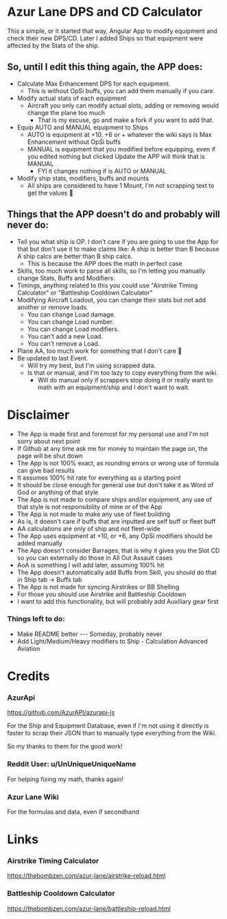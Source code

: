 # Azur Lane DPS and CD Calculator

This a simple, or it started that way, Angular App to modify equipment and check their new DPS/CD.
Later I added Ships so that equipment were affected by the Stats of the ship.

## So, until I edit this thing again, the APP does:
* Calculate Max Enhancement DPS for each equipment. 
  * This is without OpSi buffs, you can add them manually if you care.
* Modify actual stats of each equipment 
  * Aircraft you only can modify actual slots, adding or removing would change the plane too much
    * That is my excuse, go and make a fork if you want to add that.
* Equip AUTO and MANUAL equipment to Ships
  * AUTO is equipment at +10, +6 or + whatever the wiki says is Max Enhancement without OpSi buffs
  * MANUAL is equipment that you modified before equipping, even if you edited nothing but clicked Update the APP will think that is MANUAL
    * FYI it changes nothing if is AUTO or MANUAL
* Modify ship stats, modifiers, buffs and mounts
  * All ships are considered to have 1 Mount, I'm not scrapping text to get the values :shrug:

## Things that the APP doesn't do and probably will never do:
* Tell you what ship is OP. I don't care if you are going to use the App for that but don't use it to make claims like: A ship is better than B because A ship calcs are better than B ship calcs.
  * This is because the APP does the math in perfect case
* Skills, too much work to parse all skills, so I'm letting you manually change Stats, Buffs and Modifiers.
* Timings, anything related to this you could use "Airstrike Timing Calculator" or "Battleship Cooldown Calculator"
* Modifying Aircraft Loadout, you can change their stats but not add another or remove loads.
  * You can change Load damage.
  * You can change Load number.
  * You can change Load modifiers.
  * You can't add a new Load.
  * You can't remove a Load.
* Plane AA, too much work for something that I don't care :shrug:
* Be updated to last Event.
  * Will try my best, but I'm using scrapped data.
  * Is that or manual, and I'm too lazy to copy everything from the wiki.
    * Will do manual only if scrappers stop doing it or really want to math with an equipment/ship and I don't want to wait.

# Disclaimer

- The App is made first and foremost for my personal use and I'm not sorry about next point
- If Github at any time ask me for money to maintain the page on, the page will be shut down
- The App is not 100% exact, as rounding errors or wrong use of formula can give bad results
 - It assumes 100% hit rate for everything as a starting point
 - It should be close enough for general use but don't take it as Word of God or anything of that style
- The App is not made to compare ships and/or equipment, any use of that style is not responsibility of mine or of the App
- The App is not made to make any use of fleet building
 - As is, it doesn't care if buffs that are inputted are self buff or fleet buff
 - AA calculations are only of ship and not fleet-wide
- The App uses equipment at +10, or +6, any OpSi modifiers should be added manually
- The App doesn't consider Barrages, that is why it gives you the Slot CD so you can externally do those in All Out Assault cases
 - AoA is something I will add later, assuming 100% hit
- The App doesn't automatically add Buffs from Skill, you should do that in Ship tab -> Buffs tab
- The App is not made for syncing Airstrikes or BB Shelling
 - For those you should use Airstrike and  Battleship Cooldown
  - I want to add this functionality, but will probably add Auxiliary gear first
### Things left to do:

* Make README better --- Someday, probably never
* Add Light/Medium/Heavy modifiers to Ship - Calculation Advanced Aviation


# Credits

### AzurApi
https://github.com/AzurAPI/azurapi-js

For the Ship and Equipment Database, even if I'm not using it directly is faster to scrap their JSON than to manually type everything from the Wiki.

So my thanks to them for the good work!

### Reddit User: u/UnUniqueUniqueName 

For helping fixing my math, thanks again!

### Azur Lane Wiki

For the formulas and data, even if secondhand

# Links

### Airstrike Timing Calculator
https://thebombzen.com/azur-lane/airstrike-reload.html

### Battleship Cooldown Calculator
https://thebombzen.com/azur-lane/battleship-reload.html

